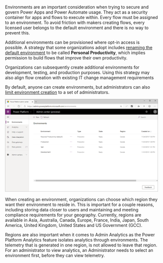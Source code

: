 Environments are an important consideration when trying to secure and
govern Power Apps and Power Automate usage. They act as a security
container for apps and flows to execute within. Every flow must be
assigned to an environment. To avoid friction with makers creating
flows, every licensed user belongs to the default environment and there
is no way to prevent this. 

Additional environments can be provisioned where opt-in access is possible. 
A strategy that some organizations adopt includes [renaming the default environment](https://docs.microsoft.com/power-platform/admin/environments-administration.md?azure-portal=true#rename-your-environment) 
to be called **Personal Productivity**, which implies permission to build
flows that improve their own productivity. 

Organizations can subsequently create additional environments for development, 
testing, and production purposes. Using this strategy may also align flow creation
with existing IT change management requirements

By default, anyone can create environments, but administrators can also
[limit environment creation](https://docs.microsoft.com/power-platform/admin/control-environment-creation/?azure-portal=true)
to a set of administrators.

![Power Platform Admin Center displaying a list of environments including Personal Productivity, Production, Test, and Development](../media/1-environments.png)

When creating an environment, organizations can choose which region they
want their environment to reside in. This is important for a couple
reasons, including storing data closer to users and maintaining
and meeting compliance requirements for your geography. Currently, regions are
available in Asia, Australia, Canada, Europe, France, India, Japan,
South America, United Kingdom, United States and US Government (GCC).

Regions are also important when it comes to Admin Analytics as the
Power Platform Analytics feature isolates analytics through
environments. The telemetry that is generated in one region, is not
allowed to leave that region. For an administrator to view analytics, an
Administrator needs to select an environment first, before they can view
telemetry.
